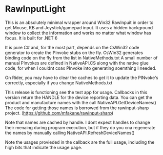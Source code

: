 # RawInputLight

This is an absolutely minimal wrapper around Win32 RawInpuit in order to get Mouse, KB and Joystick/gamepad input.
It uses a hidden background window to collect the information and works no matter what window has focus.  It is built
for .NET 6

It is pure C# and, for the most part, depends on the CsWin32 code generator to create the PInvoke stubs on the fly.
CsWin32 generates binding code on the fly from the list in NativeMethods.txt
A small number of manual PInvokes are defined in  NativeAPI.CS along with the  native glue code, for when
I couldnt coax PInvoke into generating soemthing I needed.  

On Rider, you may have to clear the caches to get it to update the PINvoke's correctly, especially if you change
NativeMethods.txt

This release is functioning see the test app for usage.  Callbacks in this version return the HANDLE for the device
reporting data.  You can get the product and manufacture names with the call NativeAPI.GetDeviceNames(<handle>)
The code for getting those names is borrowed from the rawinput-sharp project. (https://github.com/mfakane/rawinput-sharp)

Note that names are cached by handle.  I dont expect handles to change their menaing during program execution, but if
they do you cna regenerate the names by manually calling NativeAPI.RefreshDeviceNames()

Note the usages provieded in the callback are the full usage, including the high bits that indicate the usage page.
